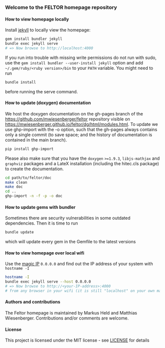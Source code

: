### Welcome to the FELTOR homepage repository

#### How to view homepage locally
Install [jekyll](https://jekyllrb.com/) to locally view the homepage:

```sh
gem install bundler jekyll
bundle exec jekyll serve
# => Now browse to http://localhost:4000
```
If you run into trouble with missing write permissions do not run with sudo, use
the `gem install bundler --user-install jekyll` option and add `~/.gem/ruby/<ruby version>/bin` to your `PATH` variable.
You might need to run
```sh
bundle install
```
before running the serve command.

#### How to update (doxygen) documentation

We host the doxygen documentation on the gh-pages branch of the https://github.com/mwiesenberger/feltor
repository visible on https://mwiesenberger.github.io/feltor/dg/html/modules.html.
 To update we use ghp-import with the -o option, such that the gh-pages always
 contains only a single commit (to save space; and the history of documentation
 is contained in the main branch).
```bash
pip install ghp-import
```
Please also make sure that you have the `doxygen` `>=1.9.3`,
`libjs-mathjax` and `graphviz` packages and a LateX installation (including the
hitec.cls package) to create the documentation.
```bash
cd path/to/feltor/doc
make clean
make doc
cd ..
ghp-import -n -f -p -o doc
```

#### How to update gems with bundler

Sometimes there are security vulnerabilities in some outdated dependencies.
Then it is time to run

```sh
bundle update
```

which will update every gem in the Gemfile to the latest versions

#### How to view homepage over local wifi
Use the [magic IP](https://en.wikipedia.org/wiki/0.0.0.0) `0.0.0.0` and
find out the IP address of your system with `hostname -I`
```sh
hostname -I
bundle exec jekyll serve --host 0.0.0.0
# => Now browse to http://<your-IP-address>:4000
# from any browser in your wifi (it is still "localhost" on your own machine)
```

#### Authors and contributions

The Feltor homepage is maintained by Markus Held and Matthias Wiesenberger. Contributions and/or comments are welcome.

#### License

This project is licensed under the MIT license - see [LICENSE](LICENSE) for details

